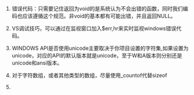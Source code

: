 1. 错误代码：只需要记住返回为void的是系统认为不会出错的函数，同时我们编码也应该遵循这个规范。非void的基本都有可能出错，并且返回NULL。

2. VS调试技巧，可以通过在监视窗口加入$err,hr来实时监视windows错误代码。

3. WINDOWS API是否使用unicode主要取决于你项目设置的字符集,如果设置为unicode，对应的API的默认版本就是unicode，至于W和A版本则分别还是unicode和ansi版本。

4. 对于字符数组，或者其他类型的数组，尽量使用_countof代替sizeof

5. 